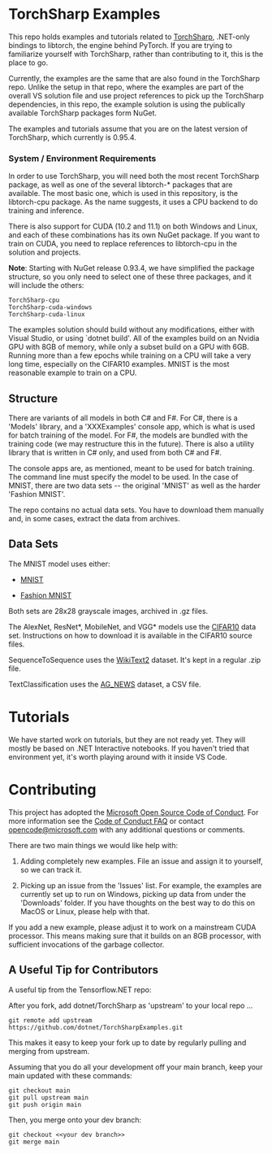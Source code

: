 # TorchSharp Examples

This repo holds examples and tutorials related to [TorchSharp](https://github.com/dotnet/TorchSharp), .NET-only bindings to libtorch, the engine behind PyTorch. If you are trying to familiarize yourself with TorchSharp, rather than contributing to it, this is the place to go.

Currently, the examples are the same that are also found in the TorchSharp repo. Unlike the setup in that repo, where the examples are part of the overall VS solution file and use project references to pick up the TorchSharp dependencies, in this repo, the example solution is using the publically available TorchSharp packages form NuGet.

The examples and tutorials assume that you are on the latest version of TorchSharp, which currently is 0.95.4.

### System / Environment Requirements

In order to use TorchSharp, you will need both the most recent TorchSharp package, as well as one of the several libtorch-* packages that are available. The most basic one, which is used in this repository, is the libtorch-cpu package. As the name suggests, it uses a CPU backend to do training and inference.

There is also support for CUDA (10.2 and 11.1) on both Windows and Linux, and each of these combinations has its own NuGet package. If you want to train on CUDA, you need to replace references to libtorch-cpu in the solution and projects.

__Note__: Starting with NuGet release 0.93.4, we have simplified the package structure, so you only need to select one of these three packages, and it will include the others:

    TorchSharp-cpu
    TorchSharp-cuda-windows
    TorchSharp-cuda-linux

The examples solution should build without any modifications, either with Visual Studio, or using `dotnet build'. All of the examples build on an Nvidia GPU with 8GB of memory, while only a subset build on a GPU with 6GB. Running more than a few epochs while training on a CPU will take a very long time, especially on the CIFAR10 examples. MNIST is the most reasonable example to train on a CPU.

## Structure

There are variants of all models in both C# and F#. For C#, there is a 'Models' library, and a 'XXXExamples' console app, which is what is used for batch training of the model. For F#, the models are bundled with the training code (we may restructure this in the future). There is also a utility library that is written in C# only, and used from both C# and F#.

The console apps are, as mentioned, meant to be used for batch training. The command line must specify the model to be used. In the case of MNIST, there are two data sets -- the original 'MNIST' as well as the harder 'Fashion MNIST'.

The repo contains no actual data sets. You have to download them manually and, in some cases, extract the data from archives.

## Data Sets

The MNIST model uses either:

* [MNIST](http://yann.lecun.com/exdb/mnist/)
    
* [Fashion MNIST](https://github.com/zalandoresearch/fashion-mnist/tree/master/data/fashion)

Both sets are 28x28 grayscale images, archived in .gz files.

The AlexNet, ResNet*, MobileNet, and VGG* models use the [CIFAR10](https://www.cs.toronto.edu/~kriz/cifar.html) data set. Instructions on how to download it is available in the CIFAR10 source files.

SequenceToSequence uses the [WikiText2](https://s3.amazonaws.com/research.metamind.io/wikitext/wikitext-2-v1.zip) dataset. It's kept in a regular .zip file.

TextClassification uses the [AG_NEWS](https://github.com/mhjabreel/CharCnn_Keras/tree/master/data/ag_news_csv) dataset, a CSV file.

# Tutorials

We have started work on tutorials, but they are not ready yet. They will mostly be based on .NET Interactive notebooks. If you haven't tried that environment yet, it's worth playing around with it inside VS Code.

# Contributing

This project has adopted the [Microsoft Open Source Code of Conduct](https://opensource.microsoft.com/codeofconduct/). For more information see the [Code of Conduct FAQ](https://opensource.microsoft.com/codeofconduct/faq/) or contact [opencode@microsoft.com](mailto:opencode@microsoft.com) with any additional questions or comments.

There are two main things we would like help with:

1. Adding completely new examples. File an issue and assign it to yourself, so we can track it.

2. Picking up an issue from the 'Issues' list. For example, the examples are currently set up to run on Windows, picking up data from under the 'Downloads' folder. If you have thoughts on the best way to do this on MacOS or Linux, please help with that.

If you add a new example, please adjust it to work on a mainstream CUDA processor. This means making sure that it builds on an 8GB processor, with sufficient invocations of the garbage collector.

## A Useful Tip for Contributors

A useful tip from the Tensorflow.NET repo:

After you fork, add dotnet/TorchSharp as 'upstream' to your local repo ...

```git
git remote add upstream https://github.com/dotnet/TorchSharpExamples.git
```

This makes it easy to keep your fork up to date by regularly pulling and merging from upstream.

Assuming that you do all your development off your main branch, keep your main updated
with these commands:

```git
git checkout main
git pull upstream main
git push origin main
```

Then, you merge onto your dev branch:

```git
git checkout <<your dev branch>>
git merge main
```
